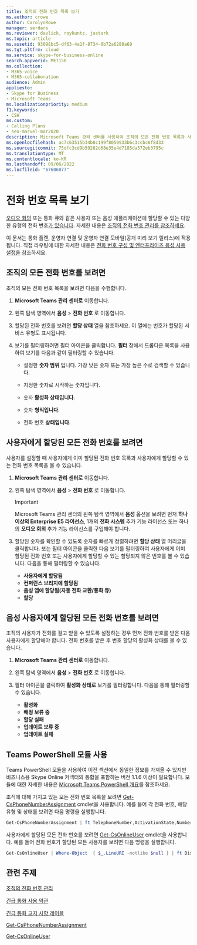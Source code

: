 ```yaml
---
title: 조직의 전화 번호 목록 보기
ms.author: crowe
author: CarolynRowe
manager: serdars
ms.reviewer: davlick, roykuntz, jastark
ms.topic: article
ms.assetid: 93098bc5-df63-4a1f-8734-0b72a6280a69
ms.tgt.pltfrm: cloud
ms.service: skype-for-business-online
search.appverid: MET150
ms.collection:
- M365-voice
- M365-collaboration
audience: Admin
appliesto:
- Skype for Business
- Microsoft Teams
ms.localizationpriority: medium
f1.keywords:
- CSH
ms.custom:
- Calling Plans
- seo-marvel-mar2020
description: Microsoft Teams 관리 센터를 사용하여 조직의 모든 전화 번호 목록과 사용자에게 할당되거나 할당되지 않은 모든 번호를 확인하는 방법을 알아봅니다.
ms.openlocfilehash: ac7c63515b34b8c199f8050933b6c3ccbc6f8d33
ms.sourcegitcommit: 75dfc3cd9b59282d68e35e4d7185da572eb3795c
ms.translationtype: MT
ms.contentlocale: ko-KR
ms.lasthandoff: 09/06/2022
ms.locfileid: "67606077"
---
```

# <a name="see-a-list-of-telephone-numbers"></a>전화 번호 목록 보기 

[오디오 회의](deploy-audio-conferencing-teams-landing-page.md) 또는 통화 큐와 같은 사용자 또는 음성 애플리케이션에 할당할 수 있는 다양한 유형의 전화 번호[가 있습니다](plan-auto-attendant-call-queue.md). 자세한 내용은 [조직의 전화 번호 관리를 참조하세요](/microsoftteams/manage-phone-numbers-landing-page).

이 문서는 통화 플랜, 운영자 연결 및 운영자 연결 모바일(공개 미리 보기 릴리스)에 적용됩니다. 직접 라우팅에 대한 자세한 내용은 [전화 번호 구성 및 엔터프라이즈 음성 사용 설정을](direct-routing-enable-users.md#configure-the-phone-number-and-enable-enterprise-voice) 참조하세요.
  
## <a name="to-see-all-telephone-numbers-in-your-organization"></a>조직의 모든 전화 번호를 보려면

조직의 모든 전화 번호 목록을 보려면 다음을 수행합니다.

1. **Microsoft Teams 관리 센터로** 이동합니다.

2. 왼쪽 탐색 영역에서 **음성** > **전화 번호** 로 이동합니다.

3. 할당된 전화 번호를 보려면 **할당 상태** 열을 참조하세요. 이 열에는 번호가 할당된 서비스 유형도 표시됩니다.

4. 보기를 필터링하려면 필터 아이콘을 클릭합니다. **필터** 창에서 드롭다운 목록을 사용하여 보기를 다음과 같이 필터링할 수 있습니다.

   - 설정한 **숫자 범위** 입니다. 가장 낮은 숫자 또는 가장 높은 수로 검색할 수 있습니다.

   - 지정한 숫자로 시작하는 숫자입니다.

   - 숫자 **활성화 상태입니다**.

   - 숫자 **형식입니다**.

   - 전화 번호 **상태입니다**.

## <a name="to-see-all-telephone-numbers-that-are-assigned-to-users"></a>사용자에게 할당된 모든 전화 번호를 보려면

사용자를 설정할 때 사용자에게 이미 할당된 전화 번호 목록과 사용자에게 할당할 수 있는 전화 번호 목록을 볼 수 있습니다.

1. **Microsoft Teams 관리 센터로** 이동합니다.

2. 왼쪽 탐색 영역에서 **음성** > **전화 번호** 로 이동합니다.

    > [!IMPORTANT]
    > Microsoft Teams 관리 센터의 왼쪽 탐색 영역에서 **음성** 옵션을 보려면 먼저 **하나 이상의 Enterprise E5 라이선스**, 1개의 **전화 시스템** 추가 기능 라이선스 또는 하나의 **오디오 회의** 추가 기능 라이선스를 구입해야 합니다.

3. 할당된 숫자를 확인할 수 있도록 숫자를 빠르게 정렬하려면 **할당 상태** 열 머리글을 클릭합니다. 또는 필터 아이콘을 클릭한 다음 보기를 필터링하여 사용자에게 이미 할당된 전화 번호 또는 사용자에게 할당할 수 있는 할당되지 않은 번호를 볼 수 있습니다. 다음을 통해 필터링할 수 있습니다.

   - **사용자에게 할당됨**
   - **컨퍼런스 브리지에 할당됨** 
   - **음성 앱에 할당됨(자동 전화 교환/통화 큐)**
   - **할당**

## <a name="to-see-all-telephone-numbers-that-are-assigned-to-voice-users"></a>음성 사용자에게 할당된 모든 전화 번호를 보려면

조직의 사용자가 전화를 걸고 받을 수 있도록 설정하는 경우 먼저 전화 번호를 받은 다음 사용자에게 할당해야 합니다. 전화 번호를 받은 후 번호 할당의 활성화 상태를 볼 수 있습니다.
  
1. **Microsoft Teams 관리 센터로** 이동합니다.

2. 왼쪽 탐색 영역에서 **음성** > **전화 번호** 로 이동합니다.

3. 필터 아이콘을 클릭하여 **활성화 상태로** 보기를 필터링합니다. 다음을 통해 필터링할 수 있습니다.

   - **활성화**
   - **배정 보류 중**
   - **할당 실패**
   - **업데이트 보류 중**
   - **업데이트 실패**

## <a name="using-the-teams-powershell-module"></a>Teams PowerShell 모듈 사용

Teams PowerShell 모듈을 사용하여 이전 섹션에서 동일한 정보를 가져올 수 있지만 비즈니스용 Skype Online 커넥터의 통합을 포함하는 버전 1.1.6 이상이 필요합니다. 모듈에 대한 자세한 내용은 [Microsoft Teams PowerShell 개요](teams-powershell-overview.md)를 참조하세요.

조직에 대해 가지고 있는 모든 전화 번호 목록을 보려면 [Get-CsPhoneNumberAssignment](/powershell/module/teams/get-csphonenumberassignment) cmdlet을 사용합니다. 예를 들어 각 전화 번호, 해당 유형 및 상태를 보려면 다음 명령을 실행합니다.

```PowerShell
Get-CsPhoneNumberAssignment | ft TelephoneNumber,ActivationState,NumberType
```

사용자에게 할당된 모든 전화 번호를 보려면 [Get-CsOnlineUser](/powershell/module/skype/get-csonlineuser) cmdlet을 사용합니다. 예를 들어 전화 번호가 할당된 모든 사용자를 보려면 다음 명령을 실행합니다.

```PowerShell
Get-CsOnlineUser | Where-Object  { $_.LineURI -notlike $null } | ft DisplayName,UserPrincipalName,LineURI
```

## <a name="related-topics"></a>관련 주제

[조직의 전화 번호 관리](manage-phone-numbers-landing-page.md)

[긴급 통화 사용 약관](./emergency-calling-terms-and-conditions.md)

[긴급 통화 고지 사항 레이블](https://github.com/MicrosoftDocs/OfficeDocs-SkypeForBusiness/blob/live/Teams/downloads/emergency-calling/emergency-calling-label-(en-us)-(v.1.0).zip?raw=true)

[Get-CsPhoneNumberAssignment](/powershell/module/teams/get-csphonenumberassignment)
  
[Get-CsOnlineUser](/powershell/module/skype/get-csonlineuser)
